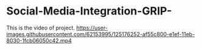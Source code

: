 # Social-Media-Integration-GRIP-
This is the video of project.
https://user-images.githubusercontent.com/62153995/125176252-af55c800-e1ef-11eb-8030-1fcb06050c42.mp4

